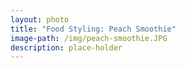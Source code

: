```yaml
---
layout: photo
title: "Food Styling: Peach Smoothie"
image-path: /img/peach-smoothie.JPG
description: place-holder
---
```

